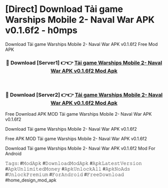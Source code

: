 # [Direct] Download Tải game Warships Mobile 2- Naval War APK v0.1.6f2 - h0mps
Download Tải game Warships Mobile 2- Naval War APK v0.1.6f2 Free Mod APK

<div align="center">
<h3>🔴 Download [Server1] 👉👉 <a href="https://apk-comot.site?title=Tải_game_Warships_Mobile_2-_Naval_War_APK_v0.1.6f2">Tải game Warships Mobile 2- Naval War APK v0.1.6f2 Mod Apk</a></h3><br>

<h3>🔴 Download [Server2] 👉👉 <a href="https://apk-comot.site?title=Tải_game_Warships_Mobile_2-_Naval_War_APK_v0.1.6f2">Tải game Warships Mobile 2- Naval War APK v0.1.6f2 Mod Apk</a></h3>
</div>


Free Download APK MOD Tải game Warships Mobile 2- Naval War APK v0.1.6f2

Download Tải game Warships Mobile 2- Naval War APK v0.1.6f2 

Free APK MOD Tải game Warships Mobile 2- Naval War APK v0.1.6f2 

Download Tải game Warships Mobile 2- Naval War APK v0.1.6f2 Mod For Android

𝚃𝚊𝚐𝚜: #𝙼𝚘𝚍𝙰𝚙𝚔 #𝙳𝚘𝚠𝚗𝚕𝚘𝚊𝚍𝙼𝚘𝚍𝙰𝚙𝚔 #𝙰𝚙𝚔𝙻𝚊𝚝𝚎𝚜𝚝𝚅𝚎𝚛𝚜𝚒𝚘𝚗 #𝙰𝚙𝚔𝚄𝚗𝚕𝚒𝚖𝚒𝚝𝚎𝚍𝙼𝚘𝚗𝚎𝚢 #𝙰𝚙𝚔𝚄𝚗𝚕𝚘𝚌𝚔𝙰𝚕𝚕 #𝙰𝚙𝚔𝙽𝚘𝙰𝚍𝚜 #𝚄𝚗𝚕𝚘𝚌𝚔𝙿𝚛𝚎𝚖𝚒𝚞𝚖 #𝙵𝚘𝚛𝙰𝚗𝚍𝚛𝚘𝚒𝚍 #𝙵𝚛𝚎𝚎𝙳𝚘𝚠𝚗𝚕𝚘𝚊𝚍 #home_design_mod_apk